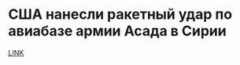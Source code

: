 # США нанесли ракетный удар по авиабазе армии Асада в Сирии



[LINK](https://varlamov.ru/2318713.html)